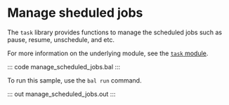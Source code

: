 # Manage sheduled jobs

The `task` library provides functions to manage the scheduled jobs such as pause, resume, unschedule, and etc.

For more information on the underlying module, see the [`task` module](https://lib.ballerina.io/ballerina/task/latest/).

::: code manage_scheduled_jobs.bal :::

To run this sample, use the `bal run` command.

::: out manage_scheduled_jobs.out :::